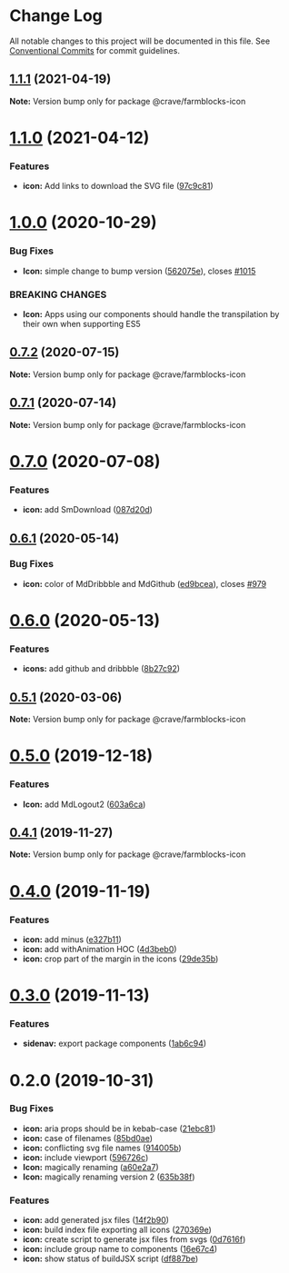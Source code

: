 # Change Log

All notable changes to this project will be documented in this file.
See [Conventional Commits](https://conventionalcommits.org) for commit guidelines.

## [1.1.1](https://github.com/CraveFood/farmblocks/compare/@crave/farmblocks-icon@1.1.0...@crave/farmblocks-icon@1.1.1) (2021-04-19)

**Note:** Version bump only for package @crave/farmblocks-icon





# [1.1.0](https://github.com/CraveFood/farmblocks/compare/@crave/farmblocks-icon@1.0.0...@crave/farmblocks-icon@1.1.0) (2021-04-12)


### Features

* **icon:** Add links to download the SVG file ([97c9c81](https://github.com/CraveFood/farmblocks/commit/97c9c81c4ee1e022673f825cd7a0323e757afbda))





# [1.0.0](https://github.com/CraveFood/farmblocks/compare/@crave/farmblocks-icon@0.7.2...@crave/farmblocks-icon@1.0.0) (2020-10-29)


### Bug Fixes

* **Icon:** simple change to bump version ([562075e](https://github.com/CraveFood/farmblocks/commit/562075e5d1177960b284c4f11af84072063346ee)), closes [#1015](https://github.com/CraveFood/farmblocks/issues/1015)


### BREAKING CHANGES

* **Icon:** Apps using our components should handle the transpilation by their own when supporting ES5





## [0.7.2](https://github.com/CraveFood/farmblocks/compare/@crave/farmblocks-icon@0.7.1...@crave/farmblocks-icon@0.7.2) (2020-07-15)

**Note:** Version bump only for package @crave/farmblocks-icon





## [0.7.1](https://github.com/CraveFood/farmblocks/compare/@crave/farmblocks-icon@0.7.0...@crave/farmblocks-icon@0.7.1) (2020-07-14)

**Note:** Version bump only for package @crave/farmblocks-icon





# [0.7.0](https://github.com/CraveFood/farmblocks/compare/@crave/farmblocks-icon@0.6.1...@crave/farmblocks-icon@0.7.0) (2020-07-08)


### Features

* **icon:** add SmDownload ([087d20d](https://github.com/CraveFood/farmblocks/commit/087d20d5ca67da637b28d58fb92e302aa787a58b))





## [0.6.1](https://github.com/CraveFood/farmblocks/compare/@crave/farmblocks-icon@0.6.0...@crave/farmblocks-icon@0.6.1) (2020-05-14)


### Bug Fixes

* **icon:** color of MdDribbble and MdGithub ([ed9bcea](https://github.com/CraveFood/farmblocks/commit/ed9bcea0f63d61573d34e0aae9d8ec27cee036c3)), closes [#979](https://github.com/CraveFood/farmblocks/issues/979)





# [0.6.0](https://github.com/CraveFood/farmblocks/compare/@crave/farmblocks-icon@0.5.1...@crave/farmblocks-icon@0.6.0) (2020-05-13)


### Features

* **icons:** add github and dribbble ([8b27c92](https://github.com/CraveFood/farmblocks/commit/8b27c9203a0bb2b0618cd1acb744c83fc31b57b6))





## [0.5.1](https://github.com/CraveFood/farmblocks/compare/@crave/farmblocks-icon@0.5.0...@crave/farmblocks-icon@0.5.1) (2020-03-06)

**Note:** Version bump only for package @crave/farmblocks-icon





# [0.5.0](https://github.com/CraveFood/farmblocks/compare/@crave/farmblocks-icon@0.4.1...@crave/farmblocks-icon@0.5.0) (2019-12-18)


### Features

* **Icon:** add MdLogout2 ([603a6ca](https://github.com/CraveFood/farmblocks/commit/603a6ca13ec38e88a00b308a2259315b62cc4ab3))





## [0.4.1](https://github.com/CraveFood/farmblocks/compare/@crave/farmblocks-icon@0.4.0...@crave/farmblocks-icon@0.4.1) (2019-11-27)

**Note:** Version bump only for package @crave/farmblocks-icon





# [0.4.0](https://github.com/CraveFood/farmblocks/compare/@crave/farmblocks-icon@0.3.0...@crave/farmblocks-icon@0.4.0) (2019-11-19)


### Features

* **icon:** add minus ([e327b11](https://github.com/CraveFood/farmblocks/commit/e327b11b17b9677eeb5fe085ac58ad4ec2581a81))
* **icon:** add withAnimation HOC ([4d3beb0](https://github.com/CraveFood/farmblocks/commit/4d3beb0786db91369d43626335ca0dbf7ff86573))
* **icon:** crop part of the margin in the icons ([29de35b](https://github.com/CraveFood/farmblocks/commit/29de35b0401abb9691fd59477d099d4f02989129))





# [0.3.0](https://github.com/CraveFood/farmblocks/compare/@crave/farmblocks-icon@0.2.0...@crave/farmblocks-icon@0.3.0) (2019-11-13)


### Features

* **sidenav:** export package components ([1ab6c94](https://github.com/CraveFood/farmblocks/commit/1ab6c9446fd65e17f0c8acd5396b8bd967e5ef2d))





# 0.2.0 (2019-10-31)


### Bug Fixes

* **icon:** aria props should be in kebab-case ([21ebc81](https://github.com/CraveFood/farmblocks/commit/21ebc81))
* **icon:** case of filenames ([85bd0ae](https://github.com/CraveFood/farmblocks/commit/85bd0ae))
* **icon:** conflicting svg file names ([914005b](https://github.com/CraveFood/farmblocks/commit/914005b))
* **icon:** include viewport ([596726c](https://github.com/CraveFood/farmblocks/commit/596726c))
* **Icon:** magically renaming ([a60e2a7](https://github.com/CraveFood/farmblocks/commit/a60e2a7))
* **Icon:** magically renaming version 2 ([635b38f](https://github.com/CraveFood/farmblocks/commit/635b38f))


### Features

* **icon:** add generated jsx files ([14f2b90](https://github.com/CraveFood/farmblocks/commit/14f2b90))
* **icon:** build index file exporting all icons ([270369e](https://github.com/CraveFood/farmblocks/commit/270369e))
* **icon:** create script to generate jsx files from svgs ([0d7616f](https://github.com/CraveFood/farmblocks/commit/0d7616f))
* **icon:** include group name to components ([16e67c4](https://github.com/CraveFood/farmblocks/commit/16e67c4))
* **icon:** show status of buildJSX script ([df887be](https://github.com/CraveFood/farmblocks/commit/df887be))
